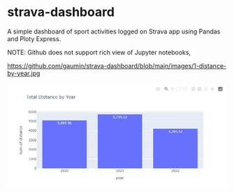 # strava-dashboard
A simple dashboard of sport activities logged on Strava app using Pandas and Ploty Express. 

NOTE: Github does not support rich view of Jupyter notebooks, 

https://github.com/gaumin/strava-dashboard/blob/main/images/1-distance-by-year.jpg


![Alt text](https://github.com/gaumin/strava-dashboard/blob/main/images/1-distance-by-year.jpg "Title")

